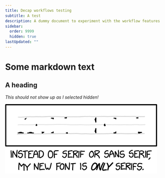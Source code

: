 ```yaml
---
title: Decap workflows testing
subtitle: A test
description: A dummy document to experiment with the workflow features of Decap
sidebar:
  order: 9999
  hidden: true
lastUpdated: ""
---
```

# Some markdown text

## A heading

*This should not show up as I selected hidden!*

![](images/only_serifs_2x.png "CC-BY-NC https://xkcd.com/license.html")
